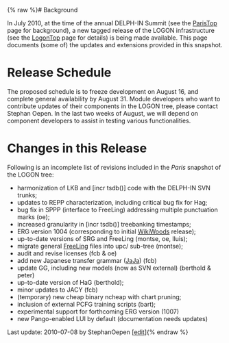 {% raw %}# Background

In July 2010, at the time of the annual DELPH-IN Summit (see the
[ParisTop](https://blog.inductorsoftware.com/docsproto/summits/ParisTop) page for background), a new tagged release of the
LOGON infrastructure (see the [LogonTop](https://blog.inductorsoftware.com/docsproto/tools/LogonTop) page for details) is
being made available. This page documents (some of) the updates and
extensions provided in this snapshot.

# Release Schedule

The proposed schedule is to freeze development on August 16, and
complete general availability by August 31. Module developers who want
to contribute updates of their components in the LOGON tree, please
contact Stephan Oepen. In the last two weeks of August, we will depend
on component developers to assist in testing various functionalities.

# Changes in this Release

Following is an incomplete list of revisions included in the *Paris*
snapshot of the LOGON tree:

- harmonization of LKB and \[incr tsdb()\] code with the DELPH-IN SVN
trunks;
- updates to REPP characterization, including critical bug fix for
Hag;
- bug fix in SPPP (interface to FreeLing) addressing multiple
punctuation marks (oe);
- increased granularity in \[incr tsdb()\] treebanking timestamps;
- ERG version 1004 (corresponding to initial [WikiWoods](../WikiWoods)
release);
- up-to-date versions of SRG and FreeLing (montse, oe, lluis);
- migrate general [FreeLing](/FreeLing) files into upc/ sub-tree
(montse);
- audit and revise licenses (fcb & oe)
- add new Japanese transfer grammar ([JaJa](/JaJa)) (fcb)
- update GG, including new models (now as SVN external) (berthold &
peter)
- up-to-date version of HaG (berthold);
- minor updates to JACY (fcb)
- (temporary) new cheap binary ncheap with chart pruning;
- inclusion of external PCFG training scripts (bart);
- experimental support for forthcoming ERG version (1007)
- new Pango-enabled LUI by default (documentation needs updates)

Last update: 2010-07-08 by StephanOepen [[edit](https://github.com/delph-in/docs/wiki/LogonParis/_edit)]{% endraw %}